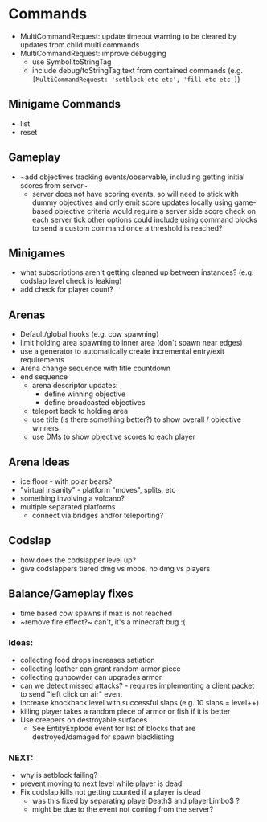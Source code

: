# Commands
- MultiCommandRequest: update timeout warning to be cleared by updates from child multi commands
- MultiCommandRequest: improve debugging
  - use Symbol.toStringTag
  - include debug/toStringTag text from contained commands (e.g. `[MultiCommandRequest: 'setblock etc etc', 'fill etc etc']`)

## Minigame Commands
- list
- reset

## Gameplay
- ~add objectives tracking events/observable, including getting initial scores from server~
  - server does not have scoring events, so will need to stick with dummy objectives and only
    emit score updates locally
    using game-based objective criteria would require a server side score check on each server tick
    other options could include using command blocks to send a custom command once a threshold is reached?

## Minigames
- what subscriptions aren't getting cleaned up between instances? (e.g. codslap level check is leaking)
- add check for player count?

## Arenas
- Default/global hooks (e.g. cow spawning)
- limit holding area spawning to inner area (don't spawn near edges)                                                            
- use a generator to automatically create incremental entry/exit requirements
- Arena change sequence with title countdown
- end sequence
    - arena descriptor updates:
        - define winning objective
        - define broadcasted objectives
    - teleport back to holding area
    - use title (is there something better?) to show overall / objective winners
    - use DMs to show objective scores to each player                                                                                                                                                                                                                                                                                                                                                                                  

## Arena Ideas
- ice floor - with polar bears?
- "virtual insanity" - platform "moves", splits, etc
- something involving a volcano?
- multiple separated platforms
    - connect via bridges and/or teleporting?

## Codslap
 - how does the codslapper level up?
 - give codslappers tiered dmg vs mobs, no dmg vs players

## Balance/Gameplay fixes
- time based cow spawns if max is not reached
- ~remove fire effect?~ can't, it's a minecraft bug :(

### Ideas:
 - collecting food drops increases satiation
 - collecting leather can grant random armor piece
 - collecting gunpowder can upgrades armor
 - can we detect missed attacks? - requires implementing a client packet to send "left click on air" event
 - increase knockback level with successful slaps (e.g. 10 slaps = level++)
 - killing player takes a random piece of armor or fish if it is better
 - Use creepers on destroyable surfaces
    - See EntityExplode event for list of blocks that are destroyed/damaged for spawn blacklisting

### NEXT:
- why is setblock failing?
- prevent moving to next level while player is dead
- Fix codslap kills not getting counted if a player is dead
    - was this fixed by separating playerDeath$ and playerLimbo$ ?
    - might be due to the event not coming from the server?  
